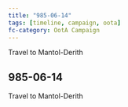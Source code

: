 ```yaml
---
title: "985-06-14"
tags: [timeline, campaign, oota]
fc-category: OotA Campaign
---
```

<span class='ob-timelines'
	data-date='985-06-14-00'
	data-title='Campaign: NAGA Adventures'
	data-class='orange'> Travel to Mantol-Derith </span>
## 985-06-14
Travel to Mantol-Derith
